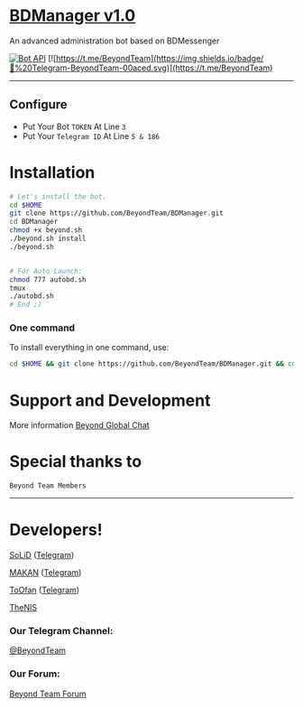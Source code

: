 # [BDManager v1.0](https://t.me/BeyondTeam)
An advanced administration bot based on BDMessenger

[![Bot API](http://img.shields.io/badge/Bot%20API-v3.2-00aced.svg)](https://core.telegram.org/bots/api)
[![https://t.me/BeyondTeam](https://img.shields.io/badge/💬%20Telegram-BeyondTeam-00aced.svg)](https://t.me/BeyondTeam)

* * *

## Configure

* Put Your Bot `TOKEN` At Line `3`
* Put Your `Telegram ID` At Line `5 & 186`

# Installation

```sh
# Let's install the bot.
cd $HOME
git clone https://github.com/BeyondTeam/BDManager.git
cd BDManager
chmod +x beyond.sh
./beyond.sh install
./beyond.sh 


# For Auto Launch:
chmod 777 autobd.sh
tmux
./autobd.sh
# End ;)
```
### One command
To install everything in one command, use:
```sh
cd $HOME && git clone https://github.com/BeyondTeam/BDManager.git && cd BDManager && chmod +x beyond.sh && ./beyond.sh install && ./beyond.sh
```


# Support and Development

More information [Beyond Global Chat](https://t.me/joinchat/AAAAAEGaKOxC8K6cJ3bCcw)

# Special thanks to

`Beyond Team Members`

* * *

# Developers!

[SoLiD](https://github.com/solid021) ([Telegram](https://t.me/SoLiD))

[MAKAN](https://github.com/makanj) ([Telegram](https://t.me/MAKAN))

[ToOfan](https://github.com/To0fan) ([Telegram](https://t.me/ToOfan))

[TheNIS](https://t.me/bypa3r)

### Our Telegram Channel:

[@BeyondTeam](https://t.me/BeyondTeam)

### Our Forum:

[Beyond Team Forum](https://Beyond-Dev.ir)
